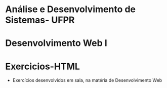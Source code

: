 # Análise e Desenvolvimento de Sistemas- UFPR

   # Desenvolvimento Web I
# Exercicios-HTML

- Exercícios desenvolvidos em sala, na matéria de Desenvolvimento Web
